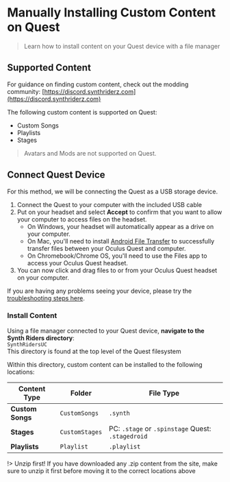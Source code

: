 # Manually Installing Custom Content on Quest

> Learn how to install content on your Quest device with a file manager

## Supported Content

For guidance on finding custom content, check out the modding community: [https://discord.synthriderz.com](https://discord.synthriderz.com)

The following custom content is supported on Quest:

- Custom Songs
- Playlists
- Stages

> Avatars and Mods are not supported on Quest.

## Connect Quest Device

For this method, we will be connecting the Quest as a USB storage device.

1. Connect the Quest to your computer with the included USB cable
2. Put on your headset and select **Accept** to confirm that you want to allow your computer to access files on the headset.
    - On Windows, your headset will automatically appear as a drive on your computer.
    - On Mac, you'll need to install [Android File Transfer](https://www.android.com/filetransfer/) to successfully transfer files between your Oculus Quest and computer.
    - On Chromebook/Chrome OS, you'll need to use the Files app to access your Oculus Quest headset.
3. You can now click and drag files to or from your Oculus Quest headset on your computer.

If you are having any problems seeing your device, please try the [troubleshooting steps here](https://support.oculus.com/articles/headsets-and-accessories/using-your-headset/transfer-files-from-computer-to-headset/).

### Install Content

Using a file manager connected to your Quest device, **navigate to the Synth Riders directory**:  
`SynthRidersUC`  
This directory is found at the top level of the Quest filesystem

Within this directory, custom content can be installed to the following locations:

| Content Type     | Folder         | File Type                                         |
|------------------|----------------|---------------------------------------------------|
| **Custom Songs** | `CustomSongs`  | `.synth`                                          |
| **Stages**       | `CustomStages` | PC: `.stage` or `.spinstage` Quest: `.stagedroid` |
| **Playlists**    | `Playlist`     | `.playlist`                                       |

!> Unzip first!
If you have downloaded any .zip content from the site, make sure to unzip it first before moving it to the correct locations above
